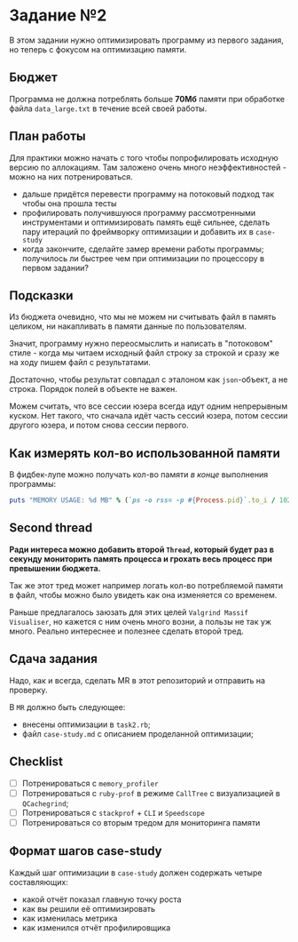 # Задание №2
В этом задании нужно оптимизировать программу из первого задания, но теперь с фокусом на оптимизацию памяти.

## Бюджет
Программа не должна потреблять больше **70Мб** памяти при обработке файла `data_large.txt` в течение всей своей работы.

## План работы

Для практики можно начать с того чтобы попрофилировать исходную версию по аллокациям. Там заложено очень много неэффективностей - можно на них потренироваться.

- дальше придётся перевести программу на потоковый подход так чтобы она прошла тесты
- профилировать получившуюся программу рассмотренными инструментами и оптимизировать память ещё сильнее, сделать пару итераций по фреймворку оптимизации и добавить их в `case-study`
- когда закончите, сделайте замер времени работы программы; получилось ли быстрее чем при оптимизации по процессору в первом задании?

## Подсказки
Из бюджета очевидно, что мы не можем ни считывать файл в память целиком, ни накапливать в памяти данные по пользователям.

Значит, программу нужно переосмыслить и написать в "потоковом" стиле - когда мы читаем исходный файл строку за строкой и сразу же на ходу пишем файл с результатами.

Достаточно, чтобы результат совпадал с эталоном как `json`-объект, а не строка. Порядок полей в объекте не важен.

Можем считать, что все сессии юзера всегда идут одним непрерывным куском. Нет такого, что сначала идёт часть сессий юзера, потом сессии другого юзера, и потом снова сессии первого.


## Как измерять кол-во использованной памяти
В фидбек-лупе можно получать кол-во памяти *в конце* выполнения программы:

```ruby
puts "MEMORY USAGE: %d MB" % (`ps -o rss= -p #{Process.pid}`.to_i / 1024)
```

## Second thread

**Ради интереса можно добавить второй `Thread`, который будет раз в секунду мониторить память процесса и грохать весь процесс при превышении бюджета.**

Так же этот тред может например логать кол-во потребляемой памяти в файл, чтобы можно было увидеть как она изменяется со временем.

Раньше предлагалось заюзать для этих целей `Valgrind Massif Visualiser`, но кажется с ним очень много возни, а пользы не так уж много. Реально интереснее и полезнее сделать второй тред.

## Сдача задания

Надо, как и всегда, сделать MR в этот репозиторий и отправить на проверку.

В `MR` должно быть следующее:
- внесены оптимизации в `task2.rb`;
- файл `case-study.md` с описанием проделанной оптимизации;

## Checklist
- [ ] Потренироваться с `memory_profiler`
- [ ] Потренироваться с `ruby-prof` в режиме `CallTree` c визуализацией в `QCachegrind`;
- [ ] Потренироваться с `stackprof` + `CLI` и `Speedscope`
- [ ] Потренироваться со вторым тредом для мониторинга памяти

## Формат шагов case-study
Каждый шаг оптимизации в `case-study` должен содержать четыре составляющих:
- какой отчёт показал главную точку роста
- как вы решили её оптимизировать
- как изменилась метрика
- как изменился отчёт профилировщика
